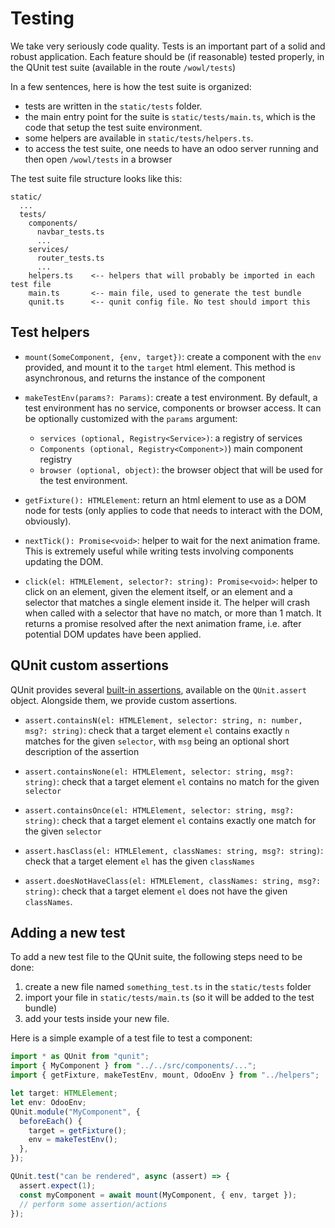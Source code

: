 # Testing

We take very seriously code quality. Tests is an important part of a solid and
robust application. Each feature should be (if reasonable) tested properly, in
the QUnit test suite (available in the route `/wowl/tests`)

In a few sentences, here is how the test suite is organized:

- tests are written in the `static/tests` folder.
- the main entry point for the suite is `static/tests/main.ts`, which is the
  code that setup the test suite environment.
- some helpers are available in `static/tests/helpers.ts`.
- to access the test suite, one needs to have an odoo server running and then
  open `/wowl/tests` in a browser

The test suite file structure looks like this:

```
static/
  ...
  tests/
    components/
      navbar_tests.ts
      ...
    services/
      router_tests.ts
      ...
    helpers.ts    <-- helpers that will probably be imported in each test file
    main.ts       <-- main file, used to generate the test bundle
    qunit.ts      <-- qunit config file. No test should import this
```

## Test helpers

- `mount(SomeComponent, {env, target})`: create a component with the `env` provided,
  and mount it to the `target` html element. This method is asynchronous, and
  returns the instance of the component

- `makeTestEnv(params?: Params)`: create a test environment. By default, a test
  environment has no service, components or browser access. It can be optionally
  customized with the `params` argument:

  - `services (optional, Registry<Service>)`: a registry of services
  - `Components (optional, Registry<Component>)`) main component registry
  - `browser (optional, object)`: the browser object that will be used for the
    test environment.

- `getFixture(): HTMLElement`: return an html element to use as a DOM node for tests (only
  applies to code that needs to interact with the DOM, obviously).

- `nextTick(): Promise<void>`: helper to wait for the next animation frame. This
  is extremely useful while writing tests involving components updating the DOM.

- `click(el: HTMLElement, selector?: string): Promise<void>`: helper to click on
  an element, given the element itself, or an element and a selector that matches
  a single element inside it. The helper will crash when called with a selector
  that have no match, or more than 1 match. It returns a promise resolved after
  the next animation frame, i.e. after potential DOM updates have been applied.

## QUnit custom assertions

QUnit provides several [built-in assertions](https://api.qunitjs.com/assert/),
available on the `QUnit.assert` object. Alongside them, we provide custom
assertions.

- `assert.containsN(el: HTMLElement, selector: string, n: number, msg?: string)`:
  check that a target element `el` contains exactly `n` matches for the given
  `selector`, with `msg` being an optional short description of the assertion

- `assert.containsNone(el: HTMLElement, selector: string, msg?: string)`: check
  that a target element `el` contains no match for the given `selector`

- `assert.containsOnce(el: HTMLElement, selector: string, msg?: string)`: check
  that a target element `el` contains exactly one match for the given `selector`

- `assert.hasClass(el: HTMLElement, classNames: string, msg?: string)`: check
  that a target element `el` has the given `classNames`

- `assert.doesNotHaveClass(el: HTMLElement, classNames: string, msg?: string)`: check
  that a target element `el` does not have the given `classNames`.

## Adding a new test

To add a new test file to the QUnit suite, the following steps need to be done:

1. create a new file named `something_test.ts` in the `static/tests` folder
2. import your file in `static/tests/main.ts` (so it will be added to the test bundle)
3. add your tests inside your new file.

Here is a simple example of a test file to test a component:

```ts
import * as QUnit from "qunit";
import { MyComponent } from "../../src/components/...";
import { getFixture, makeTestEnv, mount, OdooEnv } from "../helpers";

let target: HTMLElement;
let env: OdooEnv;
QUnit.module("MyComponent", {
  beforeEach() {
    target = getFixture();
    env = makeTestEnv();
  },
});

QUnit.test("can be rendered", async (assert) => {
  assert.expect(1);
  const myComponent = await mount(MyComponent, { env, target });
  // perform some assertion/actions
});
```
